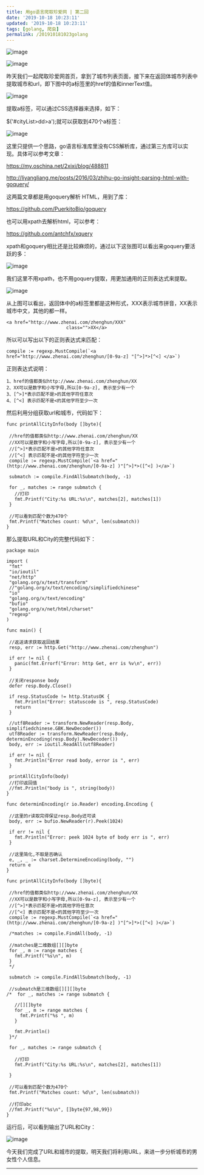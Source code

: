 ```yaml
---
title: 用go语言爬取珍爱网 | 第二回
date: '2019-10-18 10:23:11'
updated: '2019-10-18 10:23:11'
tags: [golang, 爬虫]
permalink: /201910181023golang
---
```

![image](https://img-blog.csdnimg.cn/20191018002356226.jpeg?x-oss-process=image/watermark,type_ZmFuZ3poZW5naGVpdGk,shadow_10,text_aHR0cHM6Ly9saWFiaW8uYmxvZy5jc2RuLm5ldA==,size_16,color_FFFFFF,t_70)


![image](https://img-blog.csdnimg.cn/20191018002355495.gif)


昨天我们一起爬取珍爱网首页，拿到了城市列表页面，接下来在返回体城市列表中提取城市和url，即下图中的a标签里的href的值和innerText值。

![image](https://img-blog.csdnimg.cn/20191018002403470.gif)


提取a标签，可以通过CSS选择器来选择，如下：

$('#cityList>dd>a');就可以获取到470个a标签：

![image](https://img-blog.csdnimg.cn/20191018002405127.gif)


这里只提供一个思路，go语言标准库里没有CSS解析库，通过第三方库可以实现。具体可以参考文章：

https://my.oschina.net/2xixi/blog/488811

http://liyangliang.me/posts/2016/03/zhihu-go-insight-parsing-html-with-goquery/

这两篇文章都是用goquery解析 HTML，用到了库：

https://github.com/PuerkitoBio/goquery

也可以用xpath去解析html，可以参考：

https://github.com/antchfx/xquery

xpath和goquery相比还是比较麻烦的，通过以下这张图可以看出来goquery要活跃的多：

![image](https://img-blog.csdnimg.cn/20191018002405351.png?x-oss-process=image/watermark,type_ZmFuZ3poZW5naGVpdGk,shadow_10,text_aHR0cHM6Ly9saWFiaW8uYmxvZy5jc2RuLm5ldA==,size_16,color_FFFFFF,t_70)


我们这里不用xpath，也不用goquery提取，用更加通用的正则表达式来提取。

![image](https://img-blog.csdnimg.cn/2019101800240944.gif)


从上图可以看出，返回体中的a标签里都是这种形式，XXX表示城市拼音，XX表示城市中文，其他的都一样。

```
<a href="http://www.zhenai.com/zhenghun/XXX"
                      class="">XX</a>
```

所以可以写出以下的正则表达式来匹配：

```
compile := regexp.MustCompile(`<a href="http://www.zhenai.com/zhenghun/[0-9a-z] "[^>]*>[^<] </a>`)
```

正则表达式说明：

```
1、href的值都类似http://www.zhenai.com/zhenghun/XX
2、XX可以是数字和小写字母,所以[0-9a-z], 表示至少有一个
3、[^>]*表示匹配不是>的其他字符任意次
4、[^<] 表示匹配不是<的其他字符至少一次
```

然后利用分组获取url和城市，代码如下：

```
func printAllCityInfo(body []byte){

 //href的值都类似http://www.zhenai.com/zhenghun/XX
 //XX可以是数字和小写字母,所以[0-9a-z], 表示至少有一个
 //[^>]*表示匹配不是>的其他字符任意次
 //[^<] 表示匹配不是<的其他字符至少一次
 compile := regexp.MustCompile(`<a href="(http://www.zhenai.com/zhenghun/[0-9a-z] )"[^>]*>([^<] )</a>`)

 submatch := compile.FindAllSubmatch(body, -1)

 for _, matches := range submatch {
   //打印
   fmt.Printf("City:%s URL:%s\n", matches[2], matches[1])
 }

 //可以看到匹配个数为470个
 fmt.Printf("Matches count: %d\n", len(submatch))
}
```

那么提取URL和City的完整代码如下：

```
package main

import (
 "fmt"
 "io/ioutil"
 "net/http"
 "golang.org/x/text/transform"
 //"golang.org/x/text/encoding/simplifiedchinese"
 "io"
 "golang.org/x/text/encoding"
 "bufio"
 "golang.org/x/net/html/charset"
 "regexp"
)

func main() {

 //返送请求获取返回结果
 resp, err := http.Get("http://www.zhenai.com/zhenghun")

 if err != nil {
   panic(fmt.Errorf("Error: http Get, err is %v\n", err))
 }

 //关闭response body
 defer resp.Body.Close()

 if resp.StatusCode != http.StatusOK {
   fmt.Println("Error: statuscode is ", resp.StatusCode)
   return
 }

 //utf8Reader := transform.NewReader(resp.Body, simplifiedchinese.GBK.NewDecoder())
 utf8Reader := transform.NewReader(resp.Body, determinEncoding(resp.Body).NewDecoder())
 body, err := ioutil.ReadAll(utf8Reader)

 if err != nil {
   fmt.Println("Error read body, error is ", err)
 }

 printAllCityInfo(body)
 //打印返回值
 //fmt.Println("body is ", string(body))
}

func determinEncoding(r io.Reader) encoding.Encoding {

 //这里的r读取完得保证resp.Body还可读
 body, err := bufio.NewReader(r).Peek(1024)

 if err != nil {
   fmt.Println("Error: peek 1024 byte of body err is ", err)
 }

 //这里简化,不取是否确认
 e, _, _ := charset.DetermineEncoding(body, "")
 return e
}

func printAllCityInfo(body []byte){

 //href的值都类似http://www.zhenai.com/zhenghun/XX
 //XX可以是数字和小写字母,所以[0-9a-z], 表示至少有一个
 //[^>]*表示匹配不是>的其他字符任意次
 //[^<] 表示匹配不是<的其他字符至少一次
 compile := regexp.MustCompile(`<a href="(http://www.zhenai.com/zhenghun/[0-9a-z] )"[^>]*>([^<] )</a>`)

 /*matches := compile.FindAll(body, -1)

 //matches是二维数组[][]byte
 for _, m := range matches {
   fmt.Printf("%s\n", m)
 }
 */

 submatch := compile.FindAllSubmatch(body, -1)

 //submatch是三维数组[][][]byte
/*  for _, matches := range submatch {

   //[][]byte
   for _, m := range matches {
     fmt.Printf("%s ", m)
   }

   fmt.Println()
 }*/

 for _, matches := range submatch {

   //打印
   fmt.Printf("City:%s URL:%s\n", matches[2], matches[1])

 }

 //可以看到匹配个数为470个
 fmt.Printf("Matches count: %d\n", len(submatch))

 //打印abc
 //fmt.Printf("%s\n", []byte{97,98,99})
}
```

运行后，可以看到输出了URL和City：

![image](https://img-blog.csdnimg.cn/2019101800241098.gif)


今天我们完成了URL和城市的提取，明天我们将利用URL，来进一步分析城市的男女性个人信息。

------------
